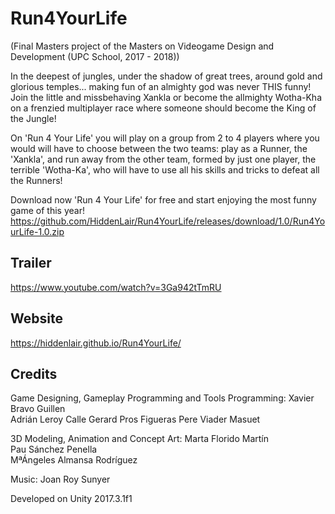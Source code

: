 # Run4YourLife

(Final Masters project of the Masters on Videogame Design and Development (UPC School, 2017 - 2018))

In the deepest of jungles, under the shadow of great trees, around gold and glorious temples... making fun of an almighty god was never THIS funny! 
Join the little and missbehaving Xankla or become the allmighty Wotha-Kha on a frenzied multiplayer race where someone should become the King of the Jungle!

On 'Run 4 Your Life' you will play on a group from 2 to 4 players where you would will have to choose between the two teams: play as a Runner, the 'Xankla', and run away from the other team, formed by just one player, the terrible 'Wotha-Ka', who will have to use all his skills and tricks to defeat all the Runners!

Download now 'Run 4 Your Life' for free and start enjoying the most funny game of this year!
https://github.com/HiddenLair/Run4YourLife/releases/download/1.0/Run4YourLife-1.0.zip

## Trailer

https://www.youtube.com/watch?v=3Ga942tTmRU

## Website

https://hiddenlair.github.io/Run4YourLife/

## Credits

Game Designing, Gameplay Programming and Tools Programming:
  Xavier Bravo Guillen  
  Adrián Leroy Calle 
  Gerard Pros Figueras
  Pere Viader Masuet
  
3D Modeling, Animation and Concept Art:
  Marta Florido Martín  
  Pau Sánchez Penella  
  MªÁngeles Almansa Rodríguez

Music:
  Joan Roy Sunyer

Developed on Unity 2017.3.1f1
